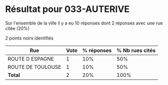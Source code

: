 # Résultat pour 033-AUTERIVE

Sur l'ensemble de la ville il y a eu 10 réponses dont 2 réponses avec une rue citée (20%)

2 points noirs identifiés

| Rue | Vote | % réponses | % Nb rues cités|
|-----|------|------------|----------------|
| ROUTE D ESPAGNE | 1 | 10% | 50%|
| ROUTE DE TOULOUSE | 1 | 10% | 50%|
| **Total** | 2 | 20% | 100%|
